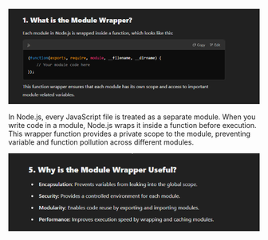 ![alt text](image.png)

In Node.js, every JavaScript file is treated as a separate module. When you write code in a module, Node.js wraps it inside a function before execution. This wrapper function provides a private scope to the module, preventing variable and function pollution across different modules.

![alt text](image-1.png)
